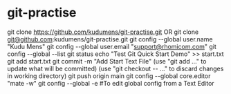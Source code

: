 # git-practise
git clone https://github.com/kudumens/git-practise.git
OR git clone git@github.com:kudumens/git-practise.git
git config --global user.name "Kudu Mens"
git config --global user.email "support@rhomicom.com"
git config --global --list
git status
echo "Test Git Quick Start Demo" >> start.txt
git add start.txt
git commit -m "Add Start Text File"
(use "git add <file>..." to update what will be committed)
(use "git checkout -- <file>..." to discard changes in working directory)
git push origin main
git config --global core.editor "mate -w"
git config --global -e #To edit global config from a Text Editor
